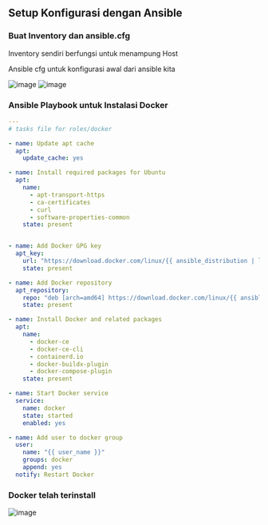 ## Setup Konfigurasi dengan Ansible

### Buat Inventory dan ansible.cfg

Inventory sendiri berfungsi untuk menampung Host

Ansible cfg untuk konfigurasi awal dari ansible kita

![image](https://github.com/user-attachments/assets/c9b684ce-8f7e-472c-8112-916da3aab587)
![image](https://github.com/user-attachments/assets/3ba9385b-a5f8-4b88-8bff-1e3ef4cde011)



### Ansible Playbook untuk Instalasi Docker

```yaml
---
# tasks file for roles/docker

- name: Update apt cache
  apt:
    update_cache: yes

- name: Install required packages for Ubuntu
  apt:
    name:
      - apt-transport-https
      - ca-certificates
      - curl
      - software-properties-common
    state: present


- name: Add Docker GPG key
  apt_key:
    url: "https://download.docker.com/linux/{{ ansible_distribution | lower }}/gpg"
    state: present

- name: Add Docker repository
  apt_repository:
    repo: "deb [arch=amd64] https://download.docker.com/linux/{{ ansible_distribution | lower }} {{ ansible_distribution_release }} stable"
    state: present

- name: Install Docker and related packages
  apt:
    name:
      - docker-ce
      - docker-ce-cli
      - containerd.io
      - docker-buildx-plugin
      - docker-compose-plugin
    state: present

- name: Start Docker service
  service:
    name: docker
    state: started
    enabled: yes

- name: Add user to docker group
  user:
    name: "{{ user_name }}"
    groups: docker
    append: yes
  notify: Restart Docker

```

### Docker telah terinstall
![image](https://github.com/user-attachments/assets/ddfe51bd-53a7-4b3e-8c27-26e02540e758)
